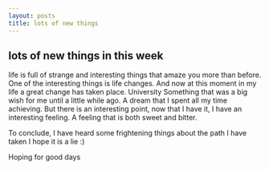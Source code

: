```yaml
---
layout: posts
title: lots of new things
---
```


## lots of new things in this week

life is full of strange and interesting things that amaze you more than before. 
One of the interesting things is life changes.
And now at this moment in my life a great change has taken place. 
University
Something that was a big wish for me until a little while ago.
A dream that I spent all my time achieving.
But there is an interesting point, now that I have it, I have an interesting feeling.
A feeling that is both sweet and bitter.
   
To conclude,
I have heard some frightening things about the path I have taken 
I hope it is a lie :)

Hoping for good days






